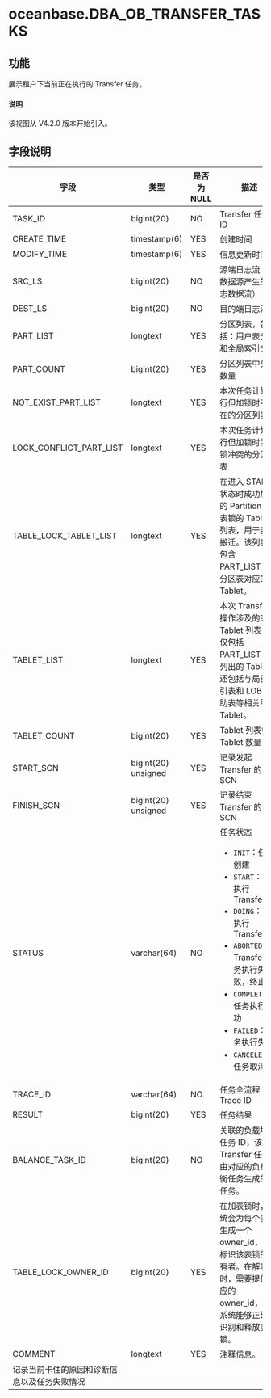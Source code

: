 # oceanbase.DBA_OB_TRANSFER_TASKS

## 功能

展示租户下当前正在执行的 Transfer 任务。

<main id="notice" type='explain'>
  <h4>说明</h4>
  <p>该视图从 V4.2.0 版本开始引入。</p>
</main>

## 字段说明

| **字段** | **类型** | **是否为 NULL** | **描述** |
| --- | --- | --- | --- |
| TASK_ID | bigint(20) | NO | Transfer 任务 ID |
| CREATE_TIME | timestamp(6) | YES | 创建时间 |
| MODIFY_TIME | timestamp(6) | YES | 信息更新时间 |
| SRC_LS | bigint(20) | NO | 源端日志流（从数据源产生的日志数据流） |
| DEST_LS | bigint(20) | NO | 目的端日志流 |
| PART_LIST | longtext | YES | 分区列表，包括：用户表分区和全局索引分区 |
| PART_COUNT | bigint(20) | YES | 分区列表中分区数量 |
| NOT_EXIST_PART_LIST | longtext | YES | 本次任务计划执行但加锁时不存在的分区列表 |
| LOCK_CONFLICT_PART_LIST | longtext | YES | 本次任务计划执行但加锁时发生锁冲突的分区列表 |
| TABLE_LOCK_TABLET_LIST | longtext | YES | 在进入 START 状态时成功加锁的 Partition 级表锁的 Tablet 列表，用于表锁搬迁。该列表仅包含 PART_LIST 中分区表对应的 Tablet。 |
| TABLET_LIST | longtext | YES | 本次 Transfer 操作涉及的完整 Tablet 列表，不仅包括 PART_LIST 中列出的 Tablet，还包括与局部索引表和 LOB 辅助表等相关联的 Tablet。 |
| TABLET_COUNT | bigint(20) | YES | Tablet 列表中 Tablet 数量 |
| START_SCN | bigint(20) unsigned | YES | 记录发起 Transfer 的 SCN |
| FINISH_SCN | bigint(20) unsigned | YES | 记录结束 Transfer 的 SCN |
| STATUS | varchar(64) | NO | 任务状态<ul><li>`INIT`：任务创建  </li><li>`START`：开始执行 Transfer </li><li>`DOING`：正在执行 Transfer </li><li>`ABORTED`：Transfer 任务执行失败，终止 </li><li>`COMPLETED`：任务执行成功 </li><li>`FAILED`：任务执行失败 </li><li>`CANCELED`：任务取消 </li></ul>|
| TRACE_ID | varchar(64) | NO | 任务全流程 Trace ID |
| RESULT | bigint(20) | YES | 任务结果 |
| BALANCE_TASK_ID | bigint(20) | NO | 关联的负载均衡任务 ID，该 Transfer 任务是由对应的负载均衡任务生成的子任务。 |
| TABLE_LOCK_OWNER_ID | bigint(20) | YES | 在加表锁时，系统会为每个表锁生成一个 owner_id，用于标识该表锁的所有者。在解表锁时，需要提供相应的 owner_id，以便系统能够正确地识别和释放表锁。 |
| COMMENT | longtext | YES | 注释信息。
记录当前卡住的原因和诊断信息以及任务失败情况 |
